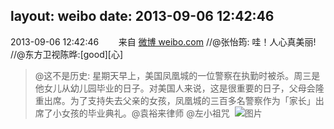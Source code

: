 layout: weibo
date: 2013-09-06 12:42:46
---
<meta name="referrer" content="no-referrer" />

2013-09-06 12:42:46  &nbsp;&nbsp;&nbsp;&nbsp;&nbsp;&nbsp; 来自 <a href="http://weibo.com/" rel="nofollow">微博 weibo.com</a>
//@张怡筠: 哇！人心真美丽! //@东方卫视陈晔:[good][心]
>  @这不是历史: 星期天早上，美国凤凰城的一位警察在执勤时被杀。周三是他女儿从幼儿园毕业的日子。对美国人来说，这是很重要的日子，父母会隆重出席。为了支持失去父亲的女孩，凤凰城的三百多名警察作为「家长」出席了小女孩的毕业典礼。@袁裕来律师 @左小祖咒 ​​​
>  ![图片](https://ww1.sinaimg.cn/large/40462842gw1e54y0jvvj5j20c81ufdnd.jpg)
